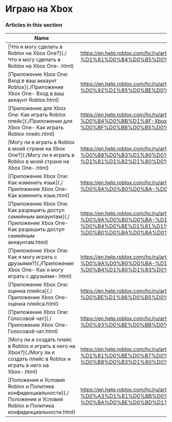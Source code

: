 # Играю на Xbox  
### Articles in this section
Name|URL
-|-
[Что я могу сделать в Roblox на Xbox One?](./Что я могу сделать в Roblox на Xbox One-.html) |https://en.help.roblox.com/hc/ru/articles/207850783-%D0%A7%D1%82%D0%BE-%D1%8F-%D0%BC%D0%BE%D0%B3%D1%83-%D1%81%D0%B4%D0%B5%D0%BB%D0%B0%D1%82%D1%8C-%D0%B2-Roblox-%D0%BD%D0%B0-Xbox-One-
[Приложение Xbox One: Вход в ваш аккаунт Roblox](./Приложение Xbox One- Вход в ваш аккаунт Roblox.html) |https://en.help.roblox.com/hc/ru/articles/205662594-%D0%9F%D1%80%D0%B8%D0%BB%D0%BE%D0%B6%D0%B5%D0%BD%D0%B8%D0%B5-Xbox-One-%D0%92%D1%85%D0%BE%D0%B4-%D0%B2-%D0%B2%D0%B0%D1%88-%D0%B0%D0%BA%D0%BA%D0%B0%D1%83%D0%BD%D1%82-Roblox
[Приложение для Xbox One: Как играть Roblox плейс](./Приложение для Xbox One- Как играть Roblox плейс.html) |https://en.help.roblox.com/hc/ru/articles/205091984-%D0%9F%D1%80%D0%B8%D0%BB%D0%BE%D0%B6%D0%B5%D0%BD%D0%B8%D0%B5-%D0%B4%D0%BB%D1%8F-Xbox-One-%D0%9A%D0%B0%D0%BA-%D0%B8%D0%B3%D1%80%D0%B0%D1%82%D1%8C-Roblox-%D0%BF%D0%BB%D0%B5%D0%B9%D1%81
[Могу ли я играть в Roblox в моей стране на Xbox One?](./Могу ли я играть в Roblox в моей стране на Xbox One-.html) |https://en.help.roblox.com/hc/ru/articles/360000334743-%D0%9C%D0%BE%D0%B3%D1%83-%D0%BB%D0%B8-%D1%8F-%D0%B8%D0%B3%D1%80%D0%B0%D1%82%D1%8C-%D0%B2-Roblox-%D0%B2-%D0%BC%D0%BE%D0%B5%D0%B9-%D1%81%D1%82%D1%80%D0%B0%D0%BD%D0%B5-%D0%BD%D0%B0-Xbox-One-
[Приложение Xbox One: Как изменить язык](./Приложение Xbox One- Как изменить язык.html) |https://en.help.roblox.com/hc/ru/articles/360000273466-%D0%9F%D1%80%D0%B8%D0%BB%D0%BE%D0%B6%D0%B5%D0%BD%D0%B8%D0%B5-Xbox-One-%D0%9A%D0%B0%D0%BA-%D0%B8%D0%B7%D0%BC%D0%B5%D0%BD%D0%B8%D1%82%D1%8C-%D1%8F%D0%B7%D1%8B%D0%BA
[Приложение Xbox One: Как разрешить доступ семейным аккаунтам](./Приложение Xbox One- Как разрешить доступ семейным аккаунтам.html) |https://en.help.roblox.com/hc/ru/articles/115001279786-%D0%9F%D1%80%D0%B8%D0%BB%D0%BE%D0%B6%D0%B5%D0%BD%D0%B8%D0%B5-Xbox-One-%D0%9A%D0%B0%D0%BA-%D1%80%D0%B0%D0%B7%D1%80%D0%B5%D1%88%D0%B8%D1%82%D1%8C-%D0%B4%D0%BE%D1%81%D1%82%D1%83%D0%BF-%D1%81%D0%B5%D0%BC%D0%B5%D0%B9%D0%BD%D1%8B%D0%BC-%D0%B0%D0%BA%D0%BA%D0%B0%D1%83%D0%BD%D1%82%D0%B0%D0%BC
[Приложение Xbox One: Как я могу играть с друзьями?](./Приложение Xbox One- Как я могу играть с друзьями-.html) |https://en.help.roblox.com/hc/ru/articles/360000334526-%D0%9F%D1%80%D0%B8%D0%BB%D0%BE%D0%B6%D0%B5%D0%BD%D0%B8%D0%B5-Xbox-One-%D0%9A%D0%B0%D0%BA-%D1%8F-%D0%BC%D0%BE%D0%B3%D1%83-%D0%B8%D0%B3%D1%80%D0%B0%D1%82%D1%8C-%D1%81-%D0%B4%D1%80%D1%83%D0%B7%D1%8C%D1%8F%D0%BC%D0%B8-
[Приложение Xbox One: оценка плейса](./Приложение Xbox One- оценка плейса.html) |https://en.help.roblox.com/hc/ru/articles/205355420-%D0%9F%D1%80%D0%B8%D0%BB%D0%BE%D0%B6%D0%B5%D0%BD%D0%B8%D0%B5-Xbox-One-%D0%BE%D1%86%D0%B5%D0%BD%D0%BA%D0%B0-%D0%BF%D0%BB%D0%B5%D0%B9%D1%81%D0%B0
[Приложение Xbox One: Голосовой чат](./Приложение Xbox One- Голосовой чат.html) |https://en.help.roblox.com/hc/ru/articles/205355430-%D0%9F%D1%80%D0%B8%D0%BB%D0%BE%D0%B6%D0%B5%D0%BD%D0%B8%D0%B5-Xbox-One-%D0%93%D0%BE%D0%BB%D0%BE%D1%81%D0%BE%D0%B2%D0%BE%D0%B9-%D1%87%D0%B0%D1%82
[Могу ли я создать плейс в Roblox и играть в него на Xbox?](./Могу ли я создать плейс в Roblox и играть в него на Xbox-.html) |https://en.help.roblox.com/hc/ru/articles/205091994-%D0%9C%D0%BE%D0%B3%D1%83-%D0%BB%D0%B8-%D1%8F-%D1%81%D0%BE%D0%B7%D0%B4%D0%B0%D1%82%D1%8C-%D0%BF%D0%BB%D0%B5%D0%B9%D1%81-%D0%B2-Roblox-%D0%B8-%D0%B8%D0%B3%D1%80%D0%B0%D1%82%D1%8C-%D0%B2-%D0%BD%D0%B5%D0%B3%D0%BE-%D0%BD%D0%B0-Xbox-
[Положения и Условия Roblox  и Политика конфиденциальности](./Положения и Условия Roblox  и Политика конфиденциальности.html) |https://en.help.roblox.com/hc/ru/articles/205358110-%D0%9F%D0%BE%D0%BB%D0%BE%D0%B6%D0%B5%D0%BD%D0%B8%D1%8F-%D0%B8-%D0%A3%D1%81%D0%BB%D0%BE%D0%B2%D0%B8%D1%8F-Roblox-%D0%B8-%D0%9F%D0%BE%D0%BB%D0%B8%D1%82%D0%B8%D0%BA%D0%B0-%D0%BA%D0%BE%D0%BD%D1%84%D0%B8%D0%B4%D0%B5%D0%BD%D1%86%D0%B8%D0%B0%D0%BB%D1%8C%D0%BD%D0%BE%D1%81%D1%82%D0%B8